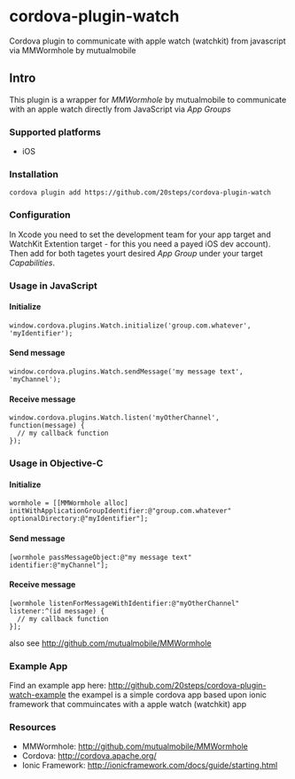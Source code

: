 # cordova-plugin-watch
Cordova plugin to communicate with apple watch (watchkit) from javascript via MMWormhole by mutualmobile

## Intro
This plugin is a wrapper for *MMWormhole* by mutualmobile to communicate with an apple watch directly from JavaScript via *App Groups*

### Supported platforms
* iOS

### Installation
```
cordova plugin add https://github.com/20steps/cordova-plugin-watch
```

### Configuration
In Xcode you need to set the development team for your app target and WatchKit Extention target - for this you need a payed iOS dev account). Then add for both tagetes yourt desired *App Group* under your target *Capabilities*.

### Usage in JavaScript
#### Initialize
```
window.cordova.plugins.Watch.initialize('group.com.whatever', 'myIdentifier');
```
#### Send message
```
window.cordova.plugins.Watch.sendMessage('my message text', 'myChannel');
```

#### Receive message
```
window.cordova.plugins.Watch.listen('myOtherChannel', function(message) {
  // my callback function
});
```

### Usage in Objective-C
#### Initialize
```
wormhole = [[MMWormhole alloc] initWithApplicationGroupIdentifier:@"group.com.whatever" optionalDirectory:@"myIdentifier"];

```
#### Send message
```
[wormhole passMessageObject:@"my message text" identifier:@"myChannel"];
```

#### Receive message
```
[wormhole listenForMessageWithIdentifier:@"myOtherChannel" listener:^(id message) {
  // my callback function 
}];

```

also see http://github.com/mutualmobile/MMWormhole

### Example App
Find an example app here: http://github.com/20steps/cordova-plugin-watch-example
the exampel is a simple cordova app based upon ionic framework that commuincates with a apple watch (watchkit) app

### Resources 
* MMWormhole: http://github.com/mutualmobile/MMWormhole
* Cordova: http://cordova.apache.org/
* Ionic Framework: http://ionicframework.com/docs/guide/starting.html

